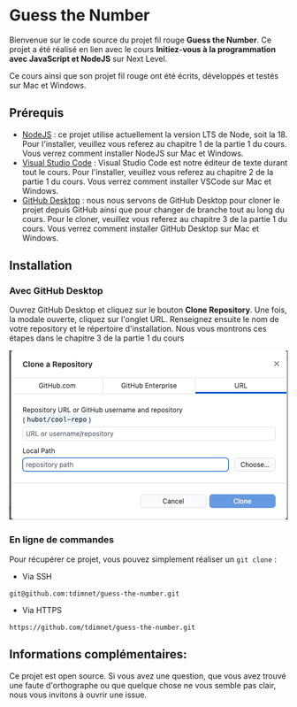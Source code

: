 # Guess the Number

Bienvenue sur le code source du projet fil rouge **Guess the Number**. Ce projet a été réalisé en lien avec le cours **Initiez-vous à la programmation avec JavaScript et NodeJS** sur Next Level.

Ce cours ainsi que son projet fil rouge ont été écrits, développés et testés sur Mac et Windows.

## Prérequis

- [NodeJS](https://nodejs.org/en/) : ce projet utilise actuellement la version LTS de Node, soit la 18. Pour l'installer, veuillez vous referez au chapitre 1 de la partie 1 du cours. Vous verrez comment installer NodeJS sur Mac et Windows.
- [Visual Studio Code](https://code.visualstudio.com/) : Visual Studio Code est notre éditeur de texte durant tout le cours. Pour l'installer, veuillez vous referez au chapitre 2 de la partie 1 du cours. Vous verrez comment installer VSCode sur Mac et Windows.
- [GitHub Desktop](https://desktop.github.com/) : nous nous servons de GitHub Desktop pour cloner le projet depuis GitHub ainsi que pour changer de branche tout au long du cours. Pour le cloner, veuillez vous referez au chapitre 3 de la partie 1 du cours. Vous verrez comment installer GitHub Desktop sur Mac et Windows.

## Installation

### Avec GitHub Desktop

Ouvrez GitHub Desktop et cliquez sur le bouton **Clone Repository**. Une fois, la modale ouverte, cliquez sur l'onglet URL. Renseignez ensuite le nom de votre repository et le répertoire d'installation. Nous vous montrons ces étapes dans le chapitre 3 de la partie 1 du cours

<img src="./github-desktop.png" alt="Cloner une repository depuis GitHub Desktop" />

### En ligne de commandes

Pour récupérer ce projet, vous pouvez simplement réaliser un `git clone` :

- Via SSH
```
git@github.com:tdimnet/guess-the-number.git
```

- Via HTTPS
```
https://github.com/tdimnet/guess-the-number.git
```

## Informations complémentaires:

Ce projet est open source. Si vous avez une question, que vous avez trouvé une faute d'orthographe ou que quelque chose ne vous semble pas clair, nous vous invitons à ouvrir une issue.

